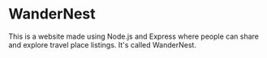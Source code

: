 # WanderNest
This is a website made using Node.js and Express where people can share and explore travel place listings. It's called WanderNest. 
